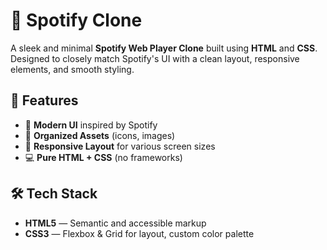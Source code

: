 # 🎵 Spotify Clone

A sleek and minimal **Spotify Web Player Clone** built using **HTML** and **CSS**. Designed to closely match Spotify's UI with a clean layout, responsive elements, and smooth styling.

## 🌟 Features
- 🎨 **Modern UI** inspired by Spotify  
- 📂 **Organized Assets** (icons, images)  
- 📱 **Responsive Layout** for various screen sizes  
- 💻 **Pure HTML + CSS** (no frameworks)  

## 🛠 Tech Stack
- **HTML5** — Semantic and accessible markup  
- **CSS3** — Flexbox & Grid for layout, custom color palette  

